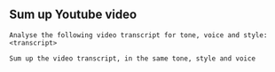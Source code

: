 ## Sum up Youtube video

```
Analyse the following video transcript for tone, voice and style: <transcript>
```

```
Sum up the video transcript, in the same tone, style and voice
```
